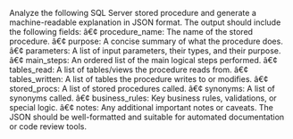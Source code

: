 Analyze the following SQL Server stored procedure and generate a machine-readable explanation in JSON format. 
The output should include the following fields:
â€¢	procedure_name: The name of the stored procedure.
â€¢	purpose: A concise summary of what the procedure does.
â€¢	parameters: A list of input parameters, their types, and their purpose.
â€¢	main_steps: An ordered list of the main logical steps performed.
â€¢	tables_read: A list of tables/views the procedure reads from.
â€¢	tables_written: A list of tables the procedure writes to or modifies.
â€¢	stored_procs: A list of stored procedures called.
â€¢	synonyms: A list of synonyms called.
â€¢	business_rules: Key business rules, validations, or special logic.
â€¢	notes: Any additional important notes or caveats.
The JSON should be well-formatted and suitable for automated documentation or code review tools.
